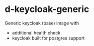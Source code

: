 # d-keycloak-generic

Generic keycloak (base) image with
- additional health check
- keycloak built for postgres support
